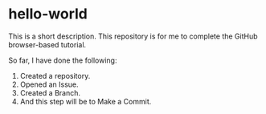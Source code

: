 hello-world
===========

This is a short description. This repository is for me to complete the GitHub browser-based tutorial.

So far, I have done the following:
1) Created a repository.
2) Opened an Issue.
3) Created a Branch.
4) And this step will be to Make a Commit.
